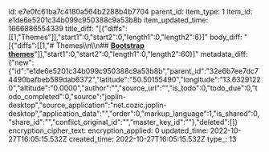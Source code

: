 id: e7e0fc61ba7c4180a564b2288b4b7704
parent_id: 
item_type: 1
item_id: e1de6e5201c34b099c950388c9a53b8b
item_updated_time: 1666886554339
title_diff: "[{\"diffs\":[[1,\"Themes\"]],\"start1\":0,\"start2\":0,\"length1\":0,\"length2\":6}]"
body_diff: "[{\"diffs\":[[1,\"# Themes\\\n\\\n## [**Bootstrap themes**](https://bootswatch.com/)\"]],\"start1\":0,\"start2\":0,\"length1\":0,\"length2\":60}]"
metadata_diff: {"new":{"id":"e1de6e5201c34b099c950388c9a53b8b","parent_id":"32e6b7ee7dc74490bafbeb589dab6372","latitude":"50.50155490","longitude":"13.63291220","altitude":"0.0000","author":"","source_url":"","is_todo":0,"todo_due":0,"todo_completed":0,"source":"joplin-desktop","source_application":"net.cozic.joplin-desktop","application_data":"","order":0,"markup_language":1,"is_shared":0,"share_id":"","conflict_original_id":"","master_key_id":""},"deleted":[]}
encryption_cipher_text: 
encryption_applied: 0
updated_time: 2022-10-27T16:05:15.532Z
created_time: 2022-10-27T16:05:15.532Z
type_: 13